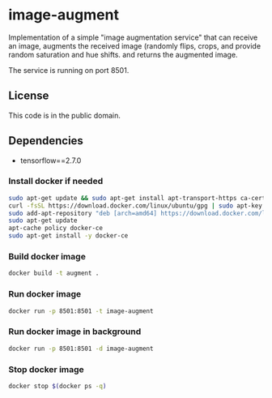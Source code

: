 # image-augment

Implementation of a simple "image augmentation service" that can receive an image,
augments the received image (randomly flips, crops, and provide random saturation and hue shifts.
and returns the augmented image.

The service is running on port 8501.

## License

This code is in the public domain.

## Dependencies

* tensorflow==2.7.0

### Install docker if needed

```bash
sudo apt-get update && sudo apt-get install apt-transport-https ca-certificates curl software-properties-common
curl -fsSL https://download.docker.com/linux/ubuntu/gpg | sudo apt-key add -
sudo add-apt-repository "deb [arch=amd64] https://download.docker.com/linux/ubuntu $(lsb_release -cs) stable"
sudo apt-get update
apt-cache policy docker-ce
sudo apt-get install -y docker-ce
```

### Build docker image

```bash
docker build -t augment .
```

### Run docker image

```bash
docker run -p 8501:8501 -t image-augment
```

### Run docker image in background

```bash
docker run -p 8501:8501 -d image-augment
```

### Stop docker image

```bash
docker stop $(docker ps -q)
```
